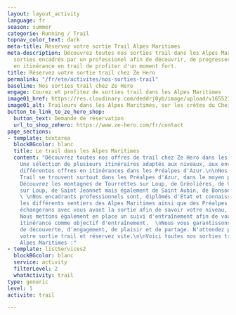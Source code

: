 ```yaml
---
layout: layout_activity
language: fr
season: summer
categorie: Running / Trail
topnav_color_text: dark
meta-title: Réservez votre sortie Trail Alpes Maritimes
meta-description: Découvrez toutes nos sorties trail dans les Alpes Maritimes. Des
  sorties encadrés par un professionel afin de découvrir, de progresser, de partir
  en itinérance en trail de profiter d'un moment fort.
title: Réservez votre sortie trail chez Ze Hero
permalink: "/fr/ete/activites/nos-sorties-trail"
baseline: Nos sorties trail chez Ze Hero
engage: Courez et profitez de sorties trail dans les Alpes Maritimes
image01_href: https://res.cloudinary.com/deddrj0yb/image/upload/v1655216730/website/summer/IMG_20200723_153002.jpg
image01_alt: Traileurs dans les Alpes Maritimes, sur les crêtes du Cheiron
button_to_link_to_ze_hero_shop:
  button_text: Demande de réservation
  url_to_shop_zehero: https://www.ze-hero.com/fr/contact
page_sections:
- template: textarea
  blockBGcolor: blanc
  title: Le trail dans les Alpes Maritimes
  content: "Découvrez toutes nos offres de trail chez Ze Hero dans les Alpes Maritimes.
    Une sélection de plusieurs itinéraires adaptés aux niveaux, aux envies ainsi qu'une
    différentes offres en itinérances dans les Préalpes d'Azur.\n\nNos sorties de
    Trail se trouvent surtout dans les Préalpes d'Azur, dans le moyen pays niçois.
    Découvrez les montagnes de Tourrettes sur Loup, de Gréolières, de Vence, de Bar
    sur Loup, de Saint Jeannet mais également de Saint Aubin, de Bonson et bien d'autres.
    \ \nNos encadrants professionnels sont, diplômés d'Etat et connaissent parfaitement
    les différents sentiers des Alpes Maritimes ainsi que des Préalpes d'Azur.\n\nNous
    échangerons avec vous avant la sortie afin de savoir votre niveau, vos compétences.
    Nous mettons également en place un suivi d'entraînement afin de vous emmener en
    itinérance comme objectif d'entraînement.  \nNous vous garantissons un moment
    de découverte, d'engagement, de plaisir et de partage. N'attendez plus ! Choisissez
    votre sortie trail et réservez vite.\n\nVoici toutes nos sorties trail dans les
    Alpes Maritimes :"
- template: listServices2
  blockBGcolor: blanc
  service: activity
  filterLevel: 2
  whatActivity: trail
type: generic
level: 1
activite: trail

---
```

